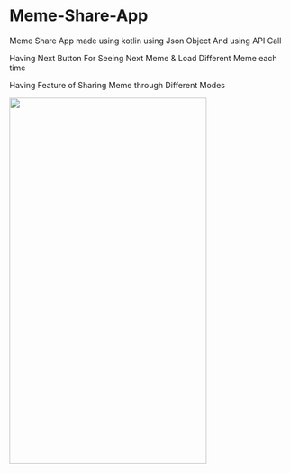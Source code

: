 # Meme-Share-App

Meme Share App made using kotlin
using Json Object And 
using API Call 

Having Next Button For Seeing Next Meme
       & Load Different Meme each time

Having Feature of Sharing Meme through Different Modes


<img src ="https://user-images.githubusercontent.com/55665927/128498286-d1ab4a2b-ef05-4ba2-97a1-a7a31b496598.jpeg" width="350" height="650">

